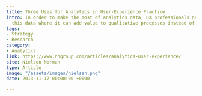 ```yaml
---
title: Three Uses for Analytics in User-Experience Practice
intro: In order to make the most of analytics data, UX professionals need to integrate
  this data where it can add value to qualitative processes instead of distract resources.
tags:
- Strategy
- Research
category:
- Analytics
link: https://www.nngroup.com/articles/analytics-user-experience/
site: Nielsen Norman
type: Article
image: "/assets/images/nielsen.png"
date: 2013-11-17 00:00:00 +0000

---
```

